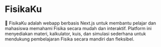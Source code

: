 # FisikaKu
🧪 FisikaKu adalah webapp berbasis Next.js untuk membantu pelajar dan mahasiswa memahami Fisika secara mudah dan interaktif. Platform ini menyediakan materi, kalkulator, kuis, dan simulasi sederhana untuk mendukung pembelajaran Fisika secara mandiri dan fleksibel.
